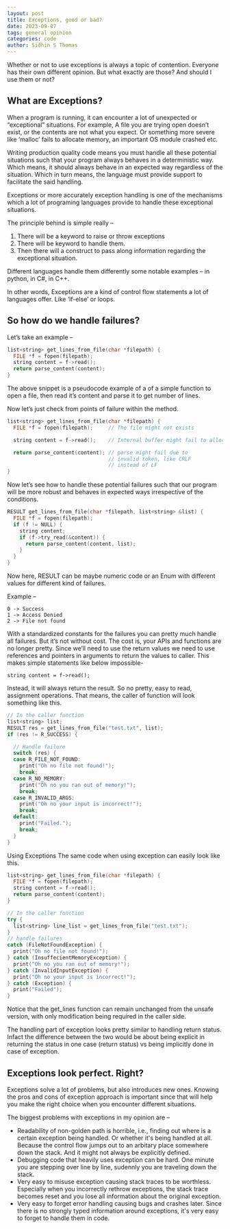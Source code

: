 ```yaml
---
layout: post
title: Exceptions, good or bad?
date: 2023-09-07 
tags: general opinion
categories: code
author: Sidhin S Thomas
---
```


Whether or not to use exceptions is always a topic of contention. Everyone has their own different opinion. But what exactly are those? And should I use them or not? 

## What are Exceptions? 
When a program is running, it can encounter a lot of unexpected or “exceptional” situations. For example, A file you are trying open doesn’t exist, or the contents are not what you expect. Or something more severe like ‘malloc’ fails to allocate memory, an important OS module crashed etc.

Writing production quality code means you must handle all these potential situations such that your program always behaves in a deterministic way. Which means, it should always behave in an expected way regardless of the situation. Which in turn means, the language must provide support to facilitate the said handling.

Exceptions or more accurately exception handling is one of the mechanisms which a lot of programing languages provide to handle these exceptional situations.

The principle behind is simple really – 
1.	There will be a keyword to raise or throw exceptions
2.	There will be keyword to handle them.
3.	Then there will a construct to pass along information regarding the exceptional situation.

Different languages handle them differently some notable examples – in python<link>, in C#<link>, in C++<link>.

In other words, Exceptions are a kind of control flow statements a lot of languages offer. Like ‘if-else’ or loops.

## So how do we handle failures?
Let’s take an example –
 
```cpp
list<string> get_lines_from_file(char *filepath) {
  FILE *f = fopen(filepath);
  string content = f->read();
  return parse_content(content);
}
```

The above snippet is a pseudocode example of a of a simple function to open a file, then read it’s content and parse it to get number of lines.

Now let’s just check from points of failure within the method.

```cpp
list<string> get_lines_from_file(char *filepath) {
  FILE *f = fopen(filepath);     // The file might not exists

  string content = f->read();    // Internal buffer might fail to allocate

  return parse_content(content); // parse might fail due to
                                 // invalid token, like CRLF
                                 // instead of LF
}
```
 
Now let’s see how to handle these potential failures such that our program will be more robust and behaves in expected ways irrespective of the conditions.


```cpp
RESULT get_lines_from_file(char *filepath, list<string> &list) {
  FILE *f = fopen(filepath);
  if (f != NULL) {
    string content;
    if (f->try_read(&content)) {
      return parse_content(content, list);
    }
  }
}
```


Now here, RESULT can be maybe numeric code or an Enum with different values for different kind of failures.

Example – 
```
0 -> Success
1 -> Access Denied
2 -> File not found
```

With a standardized constants for the failures you can pretty much handle all failures. But it’s not without cost. The cost is, your APIs and functions are no longer pretty. Since we’ll need to use the return values we need to use references and pointers in arguments to return the values to caller. This makes simple statements like below impossible-

`string content = f->read();`

Instead, it will always return the result. So no pretty, easy to read, assignment operations. That means, the caller of function will look something like this.

```cpp
// In the caller function
list<string> list;
RESULT res = get_lines_from_file("test.txt", list);
if (res != R_SUCCESS) {

  // Handle failure
  switch (res) {
  case R_FILE_NOT_FOUND:
    print("Oh no file not found!");
    break;
  case R_NO_MEMORY:
    print("Oh no you ran out of memory!");
    break;
  case R_INVALID_ARGS:
    print("Oh no your input is incorrect!");
    break;
  default:
    print("Failed.");
    break;
  }
}
```


Using Exceptions
The same code when using exception can easily look like this.

```cpp
list<string> get_lines_from_file(char *filepath) {
  FILE *f = fopen(filepath);
  string content = f->read();
  return parse_content(content);
}

// In the caller function
try {
  list<string> line_list = get_lines_from_file("test.txt");
} 
// handle failures
catch (FileNotFoundException) {
  print("Oh no file not found!");
} catch (InsuffecientMemoryException) {
  print("Oh no you ran out of memory!");
} catch (InvalidInputException) {
  print("Oh no your input is incorrect!");
} catch (Exception) {
  print("Failed");
}
```

Notice that the get_lines function can remain unchanged from the unsafe version, with only modification being required in the caller side.

The handling part of exception looks pretty similar to handling return status. Infact the difference between the two would
be about being explicit in returning the status in one case (return status) vs being implicitly done in case of exception.

## Exceptions look perfect. Right?
Exceptions solve a lot of problems, but also introduces new ones. Knowing the pros and cons of exception approach is important since that will help you make the right choice when you encounter different situations.

The biggest problems with exceptions in my opinion are – 
* Readability of non-golden path is horrible, i.e., finding out where is a certain exception being handled. Or whether it's
being handled at all. Because the control flow jumps out to an arbitary place somewhere down the stack. And it might not always be explicitly defined.
* Debugging code that heavily uses exception can be hard. One minute you are stepping over line by line, sudennly you are traveling down the stack.
* Very easy to misuse exception causing stack traces to be worthless. Especially when you incorrectly rethrow exceptions, the stack trace becomes reset and you lose all information about the original exception.
* Very easy to forget error handling causing bugs and crashes later. Since there is no strongly typed information around exceptions, it's very easy to forget to handle them in code.
